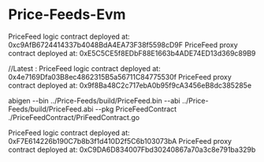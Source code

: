 # Price-Feeds-Evm

PriceFeed logic contract deployed at: 0xc9AfB6724414337b4048BdA4EA73F38f5598cD9F
PriceFeed proxy contract deployed at: 0xE5C5CE5f8EDbF88E1663b4ADE74ED13d369c89B9



//Latest : 
PriceFeed logic contract deployed at: 0x4e7169Dfa03B8ec4862315B5a56711C84775530f
PriceFeed proxy contract deployed at: 0x9f8Ba48C2c717ebA0b95f9cA3456eB8dc385285e


 abigen --bin ../Price-Feeds/build/PriceFeed.bin --abi ../Price-Feeds/build/PriceFeed.abi --pkg PriceFeedContract  ./PriceFeedContract/PriFeedContract.go

PriceFeed logic contract deployed at: 0xF7E614226b190C7b8b3f1d410D2f5C6b103073bA
PriceFeed proxy contract deployed at: 0xC9DA6D834007Fbd30240867a70a3c8e791ba329b